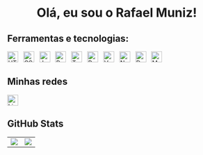 <h1 align="center">Olá, eu sou o Rafael Muniz! </h1>

###

## Ferramentas e tecnologias:
<p>
  <img src="https://img.shields.io/badge/HTML5-282C34?logo=html5&logoColor=E34F26" alt="HTML5 logo" title="HTML5" height="25" />
&nbsp;
  <img src="https://img.shields.io/badge/CSS3-282C34?logo=css3&logoColor=1572B6" alt="CSS3 logo" title="CSS3" height="25" />
&nbsp;
  <img src="https://img.shields.io/badge/JavaScript-282C34?logo=javascript&logoColor=F7DF1E" alt="JavaScript logo" title="JavaScript" height="25" />
&nbsp;
  <img src="https://img.shields.io/badge/Python-282C34?logo=python&logoColor=1572B6" alt="Python logo" title="Python" height="25" />
&nbsp;
  <img src="https://img.shields.io/badge/TypeScript-282C34?logo=typescript&logoColor=3178C6" alt="TypeScript logo" title="TypeScript" height="25" />
&nbsp;
  <img src="https://img.shields.io/badge/React Native-282C34?logo=react&logoColor=61DAFB" alt="React Native logo" title="React Native" height="25" />
&nbsp;
  <img src="https://img.shields.io/badge/Vue3-282C34?logo=vue3&logoColor=1572B6" alt="Vue3 logo" title="Vue3" height="25" />
&nbsp;
  <img src="https://img.shields.io/badge/Nodejs-282C34?logo=nodejs&logoColor=1572B6" alt="Nodejs logo" title="Nodejs" height="25" />
&nbsp;
  <img src="https://img.shields.io/badge/Docker-282C34?logo=docker&logoColor=1572B6" alt="Docker logo" title="Docker" height="25" />
&nbsp;
  <img src="https://img.shields.io/badge/MySQL-282C34?logo=mysql&logoColor=1572B6" alt="MySQL logo" title="MySQL" height="25" />
</p>

## Minhas redes

[<img src="https://img.shields.io/badge/LinkedIn-282C34?logo=linkedin&logoColor=0077B5" alt="LinkedIn logo" title="LinkedIn" height="25" />](https://www.linkedin.com/in/rafaelmnz/)

## GitHub Stats
<table>
<tr><td>

  <a href="https://github.com/anuraghazra/github-readme-stats" rel="noopener noreferrer" target="_blank">
    <img align="center" src="https://github-readme-stats.vercel.app/api?username=rafamnz&show_icons=true&theme=blue-green" />
  </a>

</td><td>

  <a href="https://github.com/anuraghazra/github-readme-stats" rel="noopener noreferrer" target="_blank" target="_blank">
    <img align="center" src="https://github-readme-stats.vercel.app/api/top-langs/?username=rafamnz&layout=compact&theme=blue-green" />
  </a>

</td></tr>
</table>
